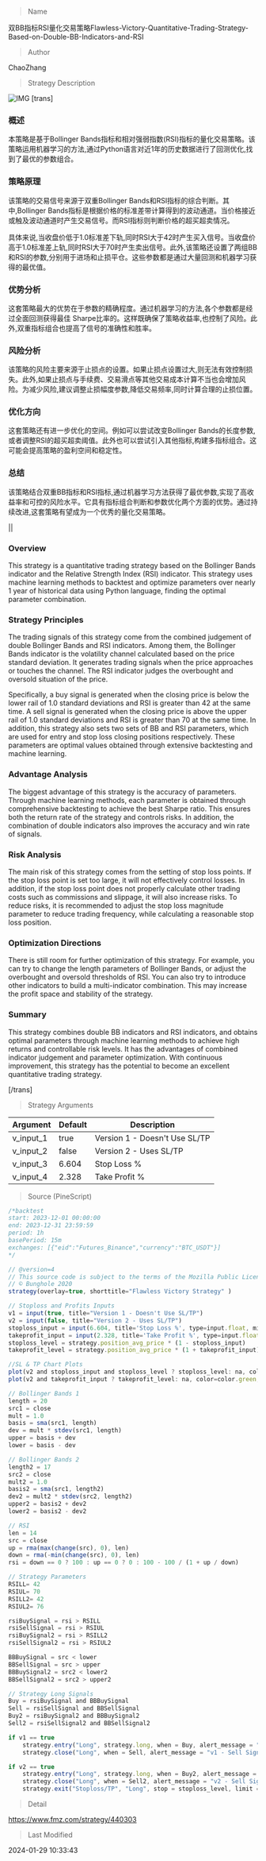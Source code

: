 
> Name

双BB指标RSI量化交易策略Flawless-Victory-Quantitative-Trading-Strategy-Based-on-Double-BB-Indicators-and-RSI

> Author

ChaoZhang

> Strategy Description

![IMG](https://www.fmz.com/upload/asset/1ccdc6e37c3a6950ec8.png)
 [trans]

### 概述
本策略是基于Bollinger Bands指标和相对强弱指数(RSI)指标的量化交易策略。该策略运用机器学习的方法,通过Python语言对近1年的历史数据进行了回测优化,找到了最优的参数组合。

### 策略原理
该策略的交易信号来源于双重Bollinger Bands和RSI指标的综合判断。其中,Bollinger Bands指标是根据价格的标准差带计算得到的波动通道。当价格接近或触及波动通道时产生交易信号。而RSI指标则判断价格的超买超卖情况。

具体来说,当收盘价低于1.0标准差下轨,同时RSI大于42时产生买入信号。当收盘价高于1.0标准差上轨,同时RSI大于70时产生卖出信号。此外,该策略还设置了两组BB和RSI的参数,分别用于进场和止损平仓。这些参数都是通过大量回测和机器学习获得的最优值。

### 优势分析
这套策略最大的优势在于参数的精确程度。通过机器学习的方法,各个参数都是经过全面回测获得最佳 Sharpe比率的。这样既确保了策略收益率,也控制了风险。此外,双重指标组合也提高了信号的准确性和胜率。

### 风险分析
该策略的风险主要来源于止损点的设置。如果止损点设置过大,则无法有效控制损失。此外,如果止损点与手续费、交易滑点等其他交易成本计算不当也会增加风险。为减少风险,建议调整止损幅度参数,降低交易频率,同时计算合理的止损位置。

### 优化方向  
这套策略还有进一步优化的空间。例如可以尝试改变Bollinger Bands的长度参数,或者调整RSI的超买超卖阈值。此外也可以尝试引入其他指标,构建多指标组合。这可能会提高策略的盈利空间和稳定性。

### 总结
该策略结合双重BB指标和RSI指标,通过机器学习方法获得了最优参数,实现了高收益率和可控的风险水平。它具有指标组合判断和参数优化两个方面的优势。通过持续改进,这套策略有望成为一个优秀的量化交易策略。

||

### Overview
This strategy is a quantitative trading strategy based on the Bollinger Bands indicator and the Relative Strength Index (RSI) indicator. This strategy uses machine learning methods to backtest and optimize parameters over nearly 1 year of historical data using Python language, finding the optimal parameter combination.  

### Strategy Principles  
The trading signals of this strategy come from the combined judgement of double Bollinger Bands and RSI indicators. Among them, the Bollinger Bands indicator is the volatility channel calculated based on the price standard deviation. It generates trading signals when the price approaches or touches the channel. The RSI indicator judges the overbought and oversold situation of the price.   

Specifically, a buy signal is generated when the closing price is below the lower rail of 1.0 standard deviations and RSI is greater than 42 at the same time. A sell signal is generated when the closing price is above the upper rail of 1.0 standard deviations and RSI is greater than 70 at the same time. In addition, this strategy also sets two sets of BB and RSI parameters, which are used for entry and stop loss closing positions respectively. These parameters are optimal values obtained through extensive backtesting and machine learning.

### Advantage Analysis
The biggest advantage of this strategy is the accuracy of parameters. Through machine learning methods, each parameter is obtained through comprehensive backtesting to achieve the best Sharpe ratio. This ensures both the return rate of the strategy and controls risks. In addition, the combination of double indicators also improves the accuracy and win rate of signals.   

### Risk Analysis  
The main risk of this strategy comes from the setting of stop loss points. If the stop loss point is set too large, it will not effectively control losses. In addition, if the stop loss point does not properly calculate other trading costs such as commissions and slippage, it will also increase risks. To reduce risks, it is recommended to adjust the stop loss magnitude parameter to reduce trading frequency, while calculating a reasonable stop loss position.

### Optimization Directions
There is still room for further optimization of this strategy. For example, you can try to change the length parameters of Bollinger Bands, or adjust the overbought and oversold thresholds of RSI. You can also try to introduce other indicators to build a multi-indicator combination. This may increase the profit space and stability of the strategy.

### Summary  
This strategy combines double BB indicators and RSI indicators, and obtains optimal parameters through machine learning methods to achieve high returns and controllable risk levels. It has the advantages of combined indicator judgement and parameter optimization. With continuous improvement, this strategy has the potential to become an excellent quantitative trading strategy.

[/trans]

> Strategy Arguments



|Argument|Default|Description|
|----|----|----|
|v_input_1|true|Version 1 - Doesn't Use SL/TP|
|v_input_2|false|Version 2 - Uses SL/TP|
|v_input_3|6.604|Stop Loss %|
|v_input_4|2.328|Take Profit %|


> Source (PineScript)

``` javascript
/*backtest
start: 2023-12-01 00:00:00
end: 2023-12-31 23:59:59
period: 1h
basePeriod: 15m
exchanges: [{"eid":"Futures_Binance","currency":"BTC_USDT"}]
*/

// @version=4
// This source code is subject to the terms of the Mozilla Public License 2.0 at https://mozilla.org/MPL/2.0/
// © Bunghole 2020
strategy(overlay=true, shorttitle="Flawless Victory Strategy" )

// Stoploss and Profits Inputs
v1 = input(true, title="Version 1 - Doesn't Use SL/TP")
v2 = input(false, title="Version 2 - Uses SL/TP")
stoploss_input = input(6.604, title='Stop Loss %', type=input.float, minval=0.01)/100
takeprofit_input = input(2.328, title='Take Profit %', type=input.float, minval=0.01)/100
stoploss_level = strategy.position_avg_price * (1 - stoploss_input)
takeprofit_level = strategy.position_avg_price * (1 + takeprofit_input)

//SL & TP Chart Plots
plot(v2 and stoploss_input and stoploss_level ? stoploss_level: na, color=color.red, style=plot.style_linebr, linewidth=2, title="Stoploss")
plot(v2 and takeprofit_input ? takeprofit_level: na, color=color.green, style=plot.style_linebr, linewidth=2, title="Profit")

// Bollinger Bands 1
length = 20
src1 = close
mult = 1.0
basis = sma(src1, length)
dev = mult * stdev(src1, length)
upper = basis + dev
lower = basis - dev

// Bollinger Bands 2
length2 = 17
src2 = close
mult2 = 1.0
basis2 = sma(src1, length2)
dev2 = mult2 * stdev(src2, length2)
upper2 = basis2 + dev2
lower2 = basis2 - dev2

// RSI
len = 14
src = close
up = rma(max(change(src), 0), len)
down = rma(-min(change(src), 0), len)
rsi = down == 0 ? 100 : up == 0 ? 0 : 100 - 100 / (1 + up / down)

// Strategy Parameters
RSILL= 42
RSIUL= 70
RSILL2= 42
RSIUL2= 76

rsiBuySignal = rsi > RSILL
rsiSellSignal = rsi > RSIUL
rsiBuySignal2 = rsi > RSILL2
rsiSellSignal2 = rsi > RSIUL2

BBBuySignal = src < lower
BBSellSignal = src > upper
BBBuySignal2 = src2 < lower2
BBSellSignal2 = src2 > upper2

// Strategy Long Signals
Buy = rsiBuySignal and BBBuySignal
Sell = rsiSellSignal and BBSellSignal
Buy2 = rsiBuySignal2 and BBBuySignal2
Sell2 = rsiSellSignal2 and BBSellSignal2

if v1 == true
    strategy.entry("Long", strategy.long, when = Buy, alert_message = "v1 - Buy Signal!")
    strategy.close("Long", when = Sell, alert_message = "v1 - Sell Signal!")

if v2 == true
    strategy.entry("Long", strategy.long, when = Buy2, alert_message = "v2 - Buy Signal!")
    strategy.close("Long", when = Sell2, alert_message = "v2 - Sell Signal!")
    strategy.exit("Stoploss/TP", "Long", stop = stoploss_level, limit = takeprofit_level)

```

> Detail

https://www.fmz.com/strategy/440303

> Last Modified

2024-01-29 10:33:43
